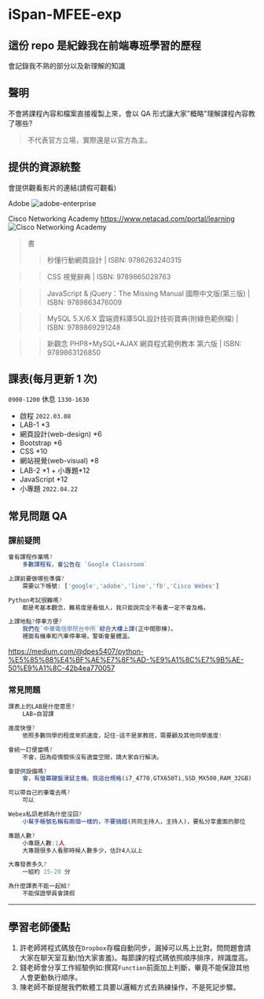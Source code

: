 # iSpan-MFEE-exp

## 這份 repo 是紀錄我在前端專班學習的歷程

會記錄我不熟的部分以及新理解的知識

## 聲明

不會將課程內容和檔案直接複製上來，會以 QA 形式讓大家"概略"理解課程內容教了哪些?

> 不代表官方立場，實際還是以官方為主。

## 提供的資源統整

會提供觀看影片的連結(請假可觀看)

Adobe
![adobe-enterprise](https://drive.google.com/uc?export=download&id=1wLg7JdEAcpGKhSPxj7YtB-_7bS-Ln633)

Cisco Networking Academy
https://www.netacad.com/portal/learning
![Cisco Networking Academy](https://drive.google.com/uc?export=download&id=1plUzdNbouiq8Ha1tNKYBYIsKNj8CLqrk)

> 書
>
> > 秒懂行動網頁設計 | ISBN: 9786263240315

> > CSS 視覺辭典 | ISBN: 9789865028763

> > JavaScript & jQuery：The Missing Manual 國際中文版(第三版) | ISBN: 9789863476009

> > MySQL 5.X/6.X 雲端資料庫SQL設計技術寶典(附綠色範例檔) | ISBN: 9789869291248

> > 新觀念 PHP8+MySQL+AJAX 網頁程式範例教本 第六版 | ISBN: 9789863126850

## 課表(每月更新 1 次)

`0900-1200` 休息 `1330-1630`

- 啟程 `2022.03.08`
- LAB-1 \*3
- 網頁設計(web-design) \*6
- Bootstrap \*6
- CSS \*10
- 網站視覺(web-visual) \*8
- LAB-2 \*1 + 小專題\*12
- JavaScript \*12
- 小專題 `2022.04.22`
<!-- - MySQL \*6
- PHP \*6 -->

## 常見問題 QA

### 課前疑問

```js
會有課程作業嗎?
    多數課程有，會公告在 `Google Classroom`

上課前要做哪些準備?
    需要以下帳號: ['google','adobe','line','fb','Cisco Webex']

Python考試很難嗎?
    都是考基本觀念，難易度是看個人，我只能說完全不看書一定不會及格。

上課地點?停車方便?
    我們在`中華電信學院台中所`綜合大樓上課(正中間那棟)。
    裡面有機車和汽車停車場，警衛會量體溫。
```

https://medium.com/@dpes5407/python-%E5%85%88%E4%BF%AE%E7%8F%AD-%E9%A1%8C%E7%9B%AE-50%E9%A1%8C-42b4ea770057

### 常見問題

```js
課表上的LAB是什麼意思?
    LAB=自習課

進度快慢?
    依照多數同學的程度來抓速度，記住~這不是家教班，需要顧及其他同學進度!

會統一訂便當嗎?
    不會，因為疫情關係沒有適當空間，請大家自行解決。

會提供設備嗎?
    會，有螢幕鍵盤滑鼠主機。我這台規格(i7_4770,GTX650Ti,SSD_MX500,RAM_32GB)

可以帶自己的筆電去嗎?
    可以

Webex私訊老師為什麼沒回?
    小幫手帳號名稱有兩個一樣的，不要搞錯(共同主持人，主持人)，要私分享畫面的那位

專題人數?
    小專題人數:1人
    大專題很多人看那時候人數多少，估計4人以上

大專發表多久?
    一組約 15-20 分

為什麼課表不能一起給?
    不能保證學員會請假

```

<!-- ### 影片

[小專發表](https://www.youtube.com/playlist?list=PLb-1bRwwEmjr1nJFQoI-cvolXQWnu5_i7)

[大專發表](https://www.youtube.com/playlist?list=PLb-1bRwwEmjpyC9H0MGSzPs2l03Vw2TLJ) -->

---

## 學習老師優點

1. 許老師將程式碼放在`Dropbox`存檔自動同步，漏掉可以馬上比對。問問題會請大家在聊天室互動(怕大家害羞)。每節課的程式碼依照順序排序，辨識度高。
2. 錢老師會分享工作經驗例如:撰寫`Function`前面加上判斷，畢竟不能保證其他人會更動執行順序。
3. 陳老師不斷提醒我們軟體工具要以邏輯方式去熟練操作，不是死記步驟。